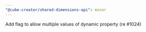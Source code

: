 ```yaml
---
"@cube-creator/shared-dimensions-api": minor
---
```


Add flag to allow multiple values of dynamic property (re #1024)
